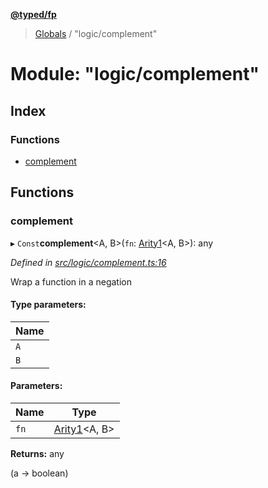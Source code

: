 **[@typed/fp](../README.md)**

> [Globals](../globals.md) / "logic/complement"

# Module: "logic/complement"

## Index

### Functions

* [complement](_logic_complement_.md#complement)

## Functions

### complement

▸ `Const`**complement**\<A, B>(`fn`: [Arity1](_common_types_.md#arity1)\<A, B>): any

*Defined in [src/logic/complement.ts:16](https://github.com/TylorS/typed-fp/blob/f129829/src/logic/complement.ts#L16)*

Wrap a function in a negation

#### Type parameters:

Name |
------ |
`A` |
`B` |

#### Parameters:

Name | Type |
------ | ------ |
`fn` | [Arity1](_common_types_.md#arity1)\<A, B> |

**Returns:** any

(a -> boolean)
